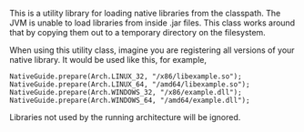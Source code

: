 This is a utility library for loading native libraries from the
classpath. The JVM is unable to load libraries from inside .jar
files. This class works around that by copying them out to a
temporary directory on the filesystem.

When using this utility class, imagine you are registering all
versions of your native library. It would be used like this, for
example,

    NativeGuide.prepare(Arch.LINUX_32, "/x86/libexample.so");
    NativeGuide.prepare(Arch.LINUX_64, "/amd64/libexample.so");
    NativeGuide.prepare(Arch.WINDOWS_32, "/x86/example.dll");
    NativeGuide.prepare(Arch.WINDOWS_64, "/amd64/example.dll");

Libraries not used by the running architecture will be ignored.
